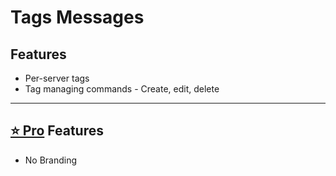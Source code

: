 # Tags Messages

## Features
* Per-server tags
* Tag managing commands - Create, edit, delete

***

## [⭐ Pro](/docs/about-inventutor-pro.md) Features
* No Branding

